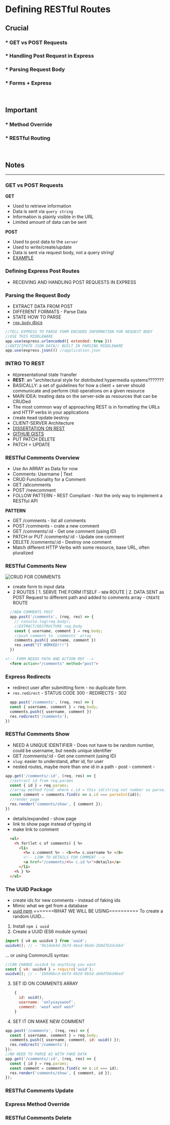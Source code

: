 # Defining RESTful Routes

## Crucial 

### * GET vs POST Requests
### * Handling Post Request in Express
### * Parsing Request Body
### * Forms + Express

<br>

## Important 

### * Method Override
### * RESTful Routing

<br>

## Notes

<hr>

### GET vs POST Requests
**GET**
* Used to retrieve information
* Data is sent via `query string`
* Information is plainly visible in the URL
* Limited amount of data can be sent

**POST**
* Used to post data to the `server`
* Used to write/create/update
* Data is sent via request body, not a query string!
* [EXAMPLE](getpost.html)

### Defining Express Post Routes
- RECEIVING AND HANDLING POST REQUESTS IN EXPRESS

### Parsing the Request Body
- EXTRACT DATA FROM POST
- DIFFERENT FORMATS - Parse Data
- STATE HOW TO PARSE
- [`req.body` docs](http://expressjs.com/en/4x/api.html#req.body) 
```js
//TELL EXPRESS TO PARSE FORM ENCODED INFORMATION FOR REQUEST BODY
//USE THIS MIDDLEWARE
app.use(express.urlencoded({ extended: true }))
//ANTICIPATE JSON DATA// BUILT IN PARSING MIDDLEWARE
app.use(express.json()) //application.json
```

### INTRO TO REST
- `RE`presentational `S`tate `T`ransfer
- **REST**: an "architectural style for distributed hypermedia systems???????
- BASICALLY: a set of guidelines for how a client + server should communicate and perform `CRUD` operations on a given resource
- MAIN IDEA: treating data on the server-side as resources that can be CRUDed
- The most common way of approaching REST is in formatting the URLs and HTTP verbs in your applications
- `C`reate `R`ead `U`pdate `D`estroy
- CLIENT-SERVER Architecture
- [DISSERTATION ON REST](https://www.ics.uci.edu/~fielding/pubs/dissertation/rest_arch_style.htm)
- [GITHUB GISTS](https://docs.github.com/en/rest/reference/gists)
- PUT PATCH DELETE
- PATCH = UPDATE

### RESTful Comments Overview
- Use An ARRAY as Data for now
- Comments: Username | Text
- CRUD Functionality for a Comment
- GET /allcomments
- POST /newcomment
- FOLLOW PATTERN - REST Compliant - Not the only way to implement a RESTful API

**PATTERN**
- GET /comments - list all comments
- POST /comments - crate a new comment
- GET /comments/:id - Get one comment (using ID)
- PATCH or PUT /comments/:id - Update one comment
- DELETE /comments/:id - Destroy one comment
- Match different HTTP Verbs with some resource, base URL, often pluralized 

### RESTful Comments New
![CRUD FOR COMMENTS](assets/crud_comments.png)
- create form to input data
- 2 ROUTES | 1. SERVE THE FORM ITSELF - `NEW` ROUTE | 2. DATA SENT as POST Request to different path and added to comments array - `CREATE` ROUTE 
```js
  //NEW COMMENTS POST
  app.post('/comments', (req, res) => {
    // console.log(req.body);
    //EXTRACT/DESTRUCTURE req.body
    const { username, comment } = req.body;
    //push comment to `comments` array
    comments.push({ username, comment })
    res.send("IT WORKED!!!")
  })
```
```html
<!-- FORM NEEDS PATH AND ACTION REF -->
  <form action="/comments" method="post">
```

### Express Redirects
- redirect user after submitting form - no duplicate form
- `res.redirect` - STATUS CODE 300 - REDIRECTS - 302
```js
  app.post('/comments', (req, res) => {
  const { username, comment } = req.body;
  comments.push({ username, comment })
  res.redirect('/comments'); 
})
```

### RESTful Comments Show
- NEED A UNIQUE IDENTIFIER - Does not have to be random number, could be username, but needs unique identifier
- GET /comments/:id - Get one comment (using ID)
- `slug`: easier to understand, after id, for user
- nested routes, maybe more than one id in a path -  post - comment -
```js
app.get('/comments/:id', (req, res) => {
  //extract id from req.params
  const { id } = req.params;
  //array method find: where c.id = this id(string not number so parse)
  const comment = comments.find(c => c.id === parseInt(id));
  //render page
  res.render('comments/show', { comment });
})
```
- details/expanded - show page
- link to show page instead of typing id
- make link to comment
```html
  <ul>
    <% for(let c of comments) { %>
      <li>
        <%= c.comment %> - <b><%= c.username %> </b>
        <!-- LINK TO DETAILS FOR COMMENT -->
        <a href="/comments/<%= c.id %>">details</a>
      </li>
    <% } %>
  </ul>

```
### The UUID Package
- create ids for new comments - instead of faking ids
- Mimic what we get from a database
- [uuid npm](https://www.npmjs.com/package/uuid)
=======WHAT WE WILL BE USING==========
To create a random UUID...
1. Install
`npm i uuid`
2. Create a UUID (ES6 module syntax)
```js
import { v4 as uuidv4 } from 'uuid';
uuidv4(); // ⇨ '9b1deb4d-3b7d-4bad-9bdd-2b0d7b3dcb6d'
```
... or using CommonJS syntax:
```js
//CAN CHANGE uuidv4 to anything you want
const { v4: uuidv4 } = require('uuid');
uuidv4(); // ⇨ '1b9d6bcd-bbfd-4b2d-9b5d-ab8dfbbd4bed'
```
3. SET ID ON COMMENTS ARRAY
```js
    {
      id: uuid(),
      username: 'onlysayswoof',
      comment: 'woof woof woof'
    }
```
4. SET IT ON MAKE NEW COMMENT
```js
app.post('/comments', (req, res) => {
  const { username, comment } = req.body;
  comments.push({ username, comment, id: uuid() });
  res.redirect('/comments'); 
});
//NO NEED TO PARSE AS WITH FAKE DATA
app.get('/comments/:id', (req, res) => {
  const { id } = req.params;
  const comment = comments.find(c => c.id === id);
  res.render('comments/show', { comment, id });
});
```

### RESTful Comments Update

### Express Method Override

### RESTful Comments Delete